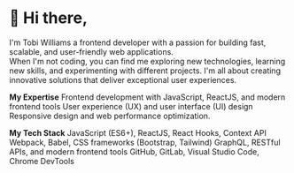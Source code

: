 # 👋 Hi there,

I'm Tobi Williams a frontend developer with a passion for building fast, scalable, and user-friendly web applications.   
When I'm not coding, you can find me exploring new technologies, learning new skills, and experimenting with different projects. I'm all about creating innovative solutions that deliver exceptional user experiences.

**My Expertise**
Frontend development with JavaScript, ReactJS, and modern frontend tools
User experience (UX) and user interface (UI) design
Responsive design and web performance optimization.

**My Tech Stack**
JavaScript (ES6+), ReactJS, React Hooks, Context API
Webpack, Babel, CSS frameworks (Bootstrap, Tailwind)
GraphQL, RESTful APIs, and modern frontend tools
GitHub, GitLab, Visual Studio Code, Chrome DevTools

